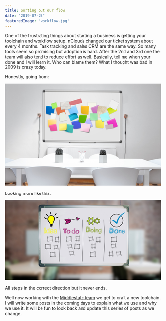 ```yaml
---
title: Sorting out our flow
date: "2019-07-23"
featuredImage: 'workflow.jpg'
---
```


One of the frustrating things about starting a business is getting your toolchain and workflow setup.  nClouds changed our ticket system about every 4 months.  Task tracking and sales CRM are the same way.  So many tools seem so promising but adoption is hard.  After the 2nd and 3rd one the team will also tend to reduce effort as well.  Basically, tell me when your done and I will learn it.  Who can blame them?  What I thought was bad in 2009 is crazy today.  

Honestly, going from:

![Stickies](./stickies.jpg)

Looking more like this:

![whiteboard](./whiteboard.jpg)

All steps in the correct direction but it never ends. 

Well now working with the [Middlestate team](https://middlestate.com) we get to craft a new toolchain.  I will write some posts in the coming days to explain what we use and why we use it.  It will be fun to look back and update this series of posts as we change.


